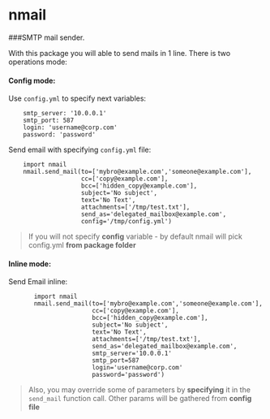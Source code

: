 # nmail
###SMTP mail sender.

With this package you will able to send mails in 1 line.
There is two operations mode:

#### __Config mode__:
   
   Use `config.yml` to specify next variables:
        
        smtp_server: '10.0.0.1'
        smtp_port: 587
        login: 'username@corp.com'
        password: 'password'
   
   Send email with specifying `config.yml` file:
        
        import nmail
        nmail.send_mail(to=['mybro@example.com','someone@example.com'], 
                        cc=['copy@example.com'],
                        bcc=['hidden_copy@example.com'],
                        subject='No subject',
                        text='No Text',
                        attachments=['/tmp/test.txt'],
                        send_as='delegated_mailbox@example.com',
                        config='/tmp/config.yml')
                  
   > If you will not specify __config__ variable - by default nmail will pick config.yml __from package folder__
   
#### __Inline mode__:
   
   Send Email inline:
           
           import nmail
           nmail.send_mail(to=['mybro@example.com','someone@example.com'], 
                           cc=['copy@example.com'],
                           bcc=['hidden_copy@example.com'],
                           subject='No subject',
                           text='No Text',
                           attachments=['/tmp/test.txt'],
                           send_as='delegated_mailbox@example.com',
                           smtp_server='10.0.0.1'
                           smtp_port=587
                           login='username@corp.com'
                           password='password')
                     
   > Also, you may override some of parameters by __specifying__ it in the `send_mail` function call.
   Other params will be gathered from __config file__
   